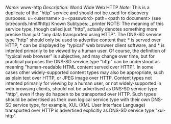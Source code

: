 *Name:* www-http
*Description:* World Wide Web HTTP
*Note:* This is a duplicate of the "http" service and should not be used for discovery purposes.
      u=&lt;username&gt; p=&lt;password&gt; path=&lt;path to document&gt;
        (see txtrecords.html#http)
        Known Subtypes: _printer
        NOTE: The meaning of this service type, though called just "http", actually
        denotes something more precise than just "any data transported using HTTP".
        The DNS-SD service type "http" should only be used to advertise content that:
        * is served over HTTP,
        * can be displayed by "typical" web browser client software, and
        * is intented primarily to be viewed by a human user.
        Of course, the definition of "typical web browser" is subjective, and may
        change over time, but for practical purposes the DNS-SD service type "http"
        can be understood as meaning "human-readable HTML content served over HTTP".
        In some cases other widely-supported content types may also be appropriate,
        such as plain text over HTTP, or JPEG image over HTTP.
        Content types not intented primarily for viewing by a human user, or not
        widely-supported in web browsing clients, should not be advertised as
        DNS-SD service type "http", even if they do happen to be transported over HTTP.
        Such types should be advertised as their own logical service type with their
        own DNS-SD service type, for example, XUL (XML User Interface Language)
        transported over HTTP is advertised explicitly as DNS-SD service type "xul-http".

